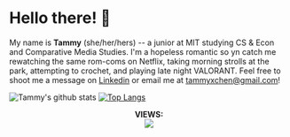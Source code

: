 # Hello there! 👋
My name is <b>Tammy</b> (she/her/hers) -- a junior at MIT studying CS & Econ and Comparative Media Studies. I'm a hopeless romantic so yn catch me rewatching the same rom-coms on Netflix, taking morning strolls at the park, attempting to crochet, and playing late night VALORANT. Feel free to shoot me a message on [Linkedin](https://www.linkedin.com/in/tammy-chen-056b04182/) or email me at [tammyxchen@gmail.com](mailto:tammyxchen@gmail.com)!

![Tammy's github stats](https://github-readme-stats.vercel.app/api?username=tchen00&hide=stars,issues&count_private=true&show_icons=true&theme=dracula)
[![Top Langs](https://github-readme-stats.vercel.app/api/top-langs/?username=tchen00&layout=compact&theme=dracula&hide=processing)](https://github.com/anuraghazra/github-readme-stats)

<p align="center">
<b> VIEWS: </b><br>
<img src="https://profile-counter.glitch.me/tchen00/count.svg" /> 
</p>
